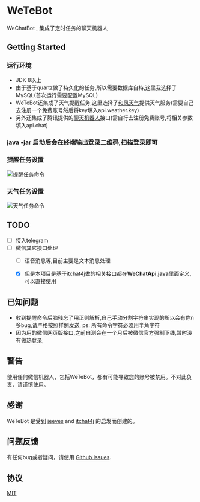 # WeTeBot

WeChatBot , 集成了定时任务的聊天机器人

## Getting Started

### 运行环境
* JDK 8以上
* 由于基于quartz做了持久化的任务,所以需要数据库自持,这里我选择了MySQL(首次运行需要配置MySQL)
* WeTeBot还集成了天气提醒任务,这里选择了[和风天气](https://www.heweather.com/)提供天气服务(需要自己去注册一个免费账号然后将key填入api.weather.key)
* 另外还集成了腾讯提供的[聊天机器人](https://ai.qq.com/product/nlpchat.shtml)接口(需自行去注册免费账号,将相关参数填入api.chat)
### java -jar 启动后会在终端输出登录二维码,扫描登录即可

### 提醒任务设置
![提醒任务命令](https://github.com/ChaunceyXCX/WeTeBot/blob/master/images/%E6%8F%90%E9%86%92.png)
### 天气任务设置
![天气任务命令](https://github.com/ChaunceyXCX/WeTeBot/blob/master/images/%E5%A4%A9%E6%B0%94.png)


## TODO

-[ ] 接入telegram
-[ ] 微信其它接口处理
    - [ ] 语音消息等,目前主要是文本消息处理
    - [x] 但是本项目是基于itchat4j做的相关接口都在**WeChatApi.java**里面定义,可以直接使用


## 已知问题
* 收到提醒命令后脑残忘了用正则解析,自己手动分割字符串实现的所以会有你n多bug,请严格按照样例发送, ps: 所有命令字符必须用半角字符
* 因为用的微信网页版接口,之前自测会在一个月后被微信官方强制下线,暂时没有做热登录,
## 警告
使用任何微信机器人，包括WeTeBot，都有可能导致您的账号被禁用。不对此负责，请谨慎使用。

## 感谢
WeTeBot 是受到 [jeeves](https://github.com/kanjielu/jeeves) and [itchat4j](https://https://github.com/yaphone/itchat4j.com/Urinx/WeixinBot) 的启发而创建的。

## 问题反馈
有任何bug或者疑问，请使用 [Github Issues](https://github.com/ChaunceyXCX/WeTeBot/issues).

## 协议

[MIT](LICENSE)
